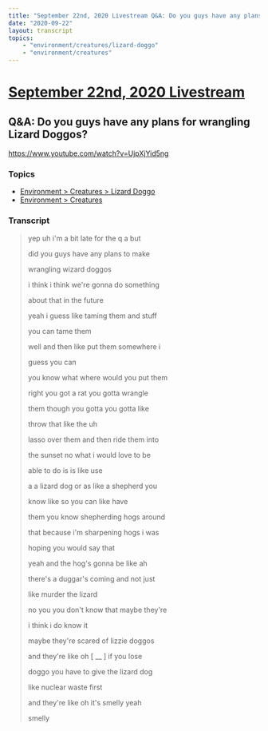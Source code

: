 ```yaml
---
title: "September 22nd, 2020 Livestream Q&A: Do you guys have any plans for wrangling Lizard Doggos?"
date: "2020-09-22"
layout: transcript
topics:
    - "environment/creatures/lizard-doggo"
    - "environment/creatures"
---
```

# [September 22nd, 2020 Livestream](../2020-09-22.md)
## Q&A: Do you guys have any plans for wrangling Lizard Doggos?
https://www.youtube.com/watch?v=UjpXjYid5ng

### Topics
* [Environment > Creatures > Lizard Doggo](../topics/environment/creatures/lizard-doggo.md)
* [Environment > Creatures](../topics/environment/creatures.md)

### Transcript

> yep uh i'm a bit late for the q a but
> 
> did you guys have any plans to make
> 
> wrangling wizard doggos
> 
> i think i think we're gonna do something
> 
> about that in the future
> 
> yeah i guess like taming them and stuff
> 
> you can tame them
> 
> well and then like put them somewhere i
> 
> guess you can
> 
> you know what where would you put them
> 
> right you got a rat you gotta wrangle
> 
> them though you gotta you gotta like
> 
> throw that like the uh
> 
> lasso over them and then ride them into
> 
> the sunset no what i would love to be
> 
> able to do is is like use
> 
> a a lizard dog or as like a shepherd you
> 
> know like so you can like have
> 
> them you know shepherding hogs around
> 
> that because i'm sharpening hogs i was
> 
> hoping you would say that
> 
> yeah and the hog's gonna be like ah
> 
> there's a duggar's coming and not just
> 
> like murder the lizard
> 
> no you you don't know that maybe they're
> 
> i think i do know it
> 
> maybe they're scared of lizzie doggos
> 
> and they're like oh [ __ ] if you lose
> 
> doggo you have to give the lizard dog
> 
> like nuclear waste first
> 
> and they're like oh it's smelly yeah
> 
> smelly
> 
